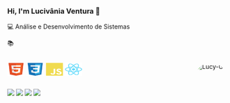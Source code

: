 ### Hi, I'm Lucivânia Ventura 🚀


💻 Análise e Desenvolvimento de Sistemas

📚



<div style="display: inline_block"><br>
  <img align="center" alt="Lucy-HTML" height="30" width="40" src="https://raw.githubusercontent.com/devicons/devicon/master/icons/html5/html5-original.svg">
  <img align="center" alt="Lucy-CSS" height="30" width="40" src="https://raw.githubusercontent.com/devicons/devicon/master/icons/css3/css3-original.svg">
  <img align="center" alt="Lucy-Js" height="30" width="40" src="https://raw.githubusercontent.com/devicons/devicon/master/icons/javascript/javascript-plain.svg">
  <img align="center" alt="Lucy-React" height="30" width="40" src="https://raw.githubusercontent.com/devicons/devicon/master/icons/react/react-original.svg"> 
   <img align="right" alt="Lucy-Gif" height="150" style="border-radius:50px;" src="https://gifs.eco.br/wp-content/uploads/2022/08/gifs-de-pessoas-no-computador-6.gif">
</div>

  ##
 
<div> 
 <a href="https://www.linkedin.com/in/lucivaniaventuradacosta/" target="_blank"><img src="https://img.shields.io/badge/-LinkedIn-%230077B5?style=for-the-badge&logo=linkedin&logoColor=white" target="_blank"></a> 
 <a href = "mailto:lucivania.ventura@gmail.com"><img src="https://img.shields.io/badge/-Gmail-%23333?style=for-the-badge&logo=gmail&logoColor=white" target="_blank"></a>
  <a href="Lucivânia#7263"><img src="https://img.shields.io/badge/Discord-7289DA?style=for-the-badge&logo=discord&logoColor=white" target="_blank"></a> 
  <a href="https://instagram.com/lucivania_vent" target="_blank"><img src="https://img.shields.io/badge/-Instagram-%23E4405F?style=for-the-badge&logo=instagram&logoColor=white" target="_blank"></a>
</div>
